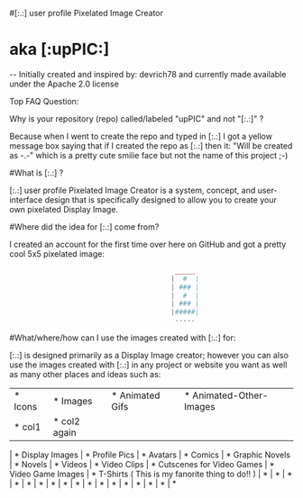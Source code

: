 #[:.:] user profile Pixelated Image Creator
# aka [:upPIC:]

-- Initially created and inspired by: devrich78 and currently made available under the Apache 2.0 license


Top FAQ Question:

Why is your repository (repo) called/labeled "upPIC" and not "[:.:]" ?

Because when I went to create the repo and typed in [:.:] I got a yellow message box saying that if I created the repo as [:.:] then it: "Will be created as -.-" which is a pretty cute smilie face but not the name of this project ;-)


#What is [:.:] ?

[:.:] user profile Pixelated Image Creator is a system, concept, and user-interface design that is specifically designed to allow you to create your own pixelated Display Image.


#Where did the idea for [:.:] come from?

I created an account for the first time over here on GitHub and got a pretty cool 5x5 pixelated image:

```php
                                         _____
                                        |  #  |
                                        | ### |
                                        |  #  |
                                        | ### |
                                        |#####|
                                         -----
```

#What/where/how can I use the images created with [:.:] for:

[:.:] is designed primarily as a Display Image creator; however you can also use the images created with [:.:] in any project or website you want as well as many other places and ideas such as:

|   |   |   |   |
|---|---|---|---|
|  * Icons  |  * Images  |  * Animated Gifs  |  * Animated-Other-Images |
|  * col1 | * col2 again |


  |  * Display Images
  |  * Profile Pics
  |  * Avatars
  |  * Comics
  |  * Graphic Novels
  |  * Novels
  |  * Videos
  |  * Video Clips
  |  * Cutscenes for Video Games
  |  * Video Game Images
  |  * T-Shirts ( This is my fanorite thing to do!! )
  |  * 
  |  * 
  |  * 
  |  * 
  |  * 
  |  * 
  |  * 
  |  * 
  |  * 
  |  * 
  |  * 
  |  * 
  |  * 
  |  * 
  |  * 
  |  * 
  |  * 
  






